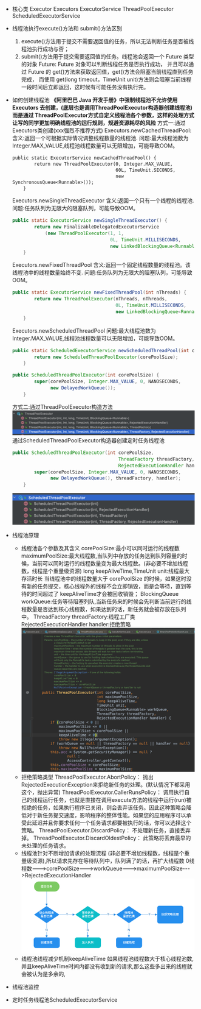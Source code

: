 - 核心类
  Executor
  Executors
  ExecutorService
  ThreadPoolExecutor
  ScheduledExecutorService
- 线程池执行execute()方法和 submit()方法区别
  	1. execute()方法用于提交不需要返回值的任务，所以无法判断任务是否被线程池执行成功与否；
  	2. submit()方法用于提交需要返回值的任务。线程池会返回一个 Future 类型的对象
   Future:
   Future 对象可以判断线程任务是否执行成功，
   并且可以通过 Future 的 get()方法来获取返回值，get()方法会阻塞当前线程直到任务完成，
   而使用 get(long timeout，TimeUnit unit)方法则会阻塞当前线程一段时间后立即返回，这时候有可能任务没有执行完。
- 如何创建线程池
  **《阿里巴巴 Java 开发手册》中强制线程池不允许使用 Executors 去创建，(底层也是调用ThreadPoolExecutor构造器创建线程池)
  而是通过 ThreadPoolExecutor方式自定义线程池各个参数，这样的处理方式让写的同学更加明确线程池的运行规则，规避资源耗尽的风险**
  方式一:通过Executors类创建(xxx强烈不推荐方式)
  Executors.newCachedThreadPool:
  含义:返回一个可根据实际情况调整线程数量的线程池.
  问题:最大线程池数为Integer.MAX_VALUE,线程池线程数量可以无限增加，可能导致OOM。
  ```
  public static ExecutorService newCachedThreadPool() {
          return new ThreadPoolExecutor(0, Integer.MAX_VALUE,
                                        60L, TimeUnit.SECONDS,
                                        new SynchronousQueue<Runnable>());
      }
  ```
    
  Executors.newSingleThreadExecutor
  含义:返回一个只有一个线程的线程池.
  问题:任务队列为无限大的阻塞队列，可能导致OOM。
  ``` java
  public static ExecutorService newSingleThreadExecutor() {
          return new FinalizableDelegatedExecutorService
              (new ThreadPoolExecutor(1, 1,
                                      0L, TimeUnit.MILLISECONDS,
                                      new LinkedBlockingQueue<Runnable>()));
      }
  ```
  Executors.newFixedThreadPool
  含义:返回一个固定线程数量的线程池。该线程池中的线程数量始终不变.
  问题:任务队列为无限大的阻塞队列，可能导致OOM。
  ``` java
  public static ExecutorService newFixedThreadPool(int nThreads) {
          return new ThreadPoolExecutor(nThreads, nThreads,
                                        0L, TimeUnit.MILLISECONDS,
                                        new LinkedBlockingQueue<Runnable>());
      }
  ```
  Executors.newScheduledThreadPool
  问题:最大线程池数为Integer.MAX_VALUE,线程池线程数量可以无限增加，可能导致OOM。
  ``` java
  public static ScheduledExecutorService newScheduledThreadPool(int corePoolSize) {
          return new ScheduledThreadPoolExecutor(corePoolSize);
      }
  ```
  ``` java
  public ScheduledThreadPoolExecutor(int corePoolSize) {
          super(corePoolSize, Integer.MAX_VALUE, 0, NANOSECONDS,
                new DelayedWorkQueue());
      }
  ```
    
  方式二:通过ThreadPoolExecutor构造方法
  ![截屏2022-06-04 下午8.45.38.png](../assets/截屏2022-06-04_下午8.45.38_1654346758080_0.png)
  通过ScheduledThreadPoolExecutor构造器创建定时任务线程池
  ``` java
  public ScheduledThreadPoolExecutor(int corePoolSize,
                                         ThreadFactory threadFactory,
                                         RejectedExecutionHandler handler) {
          super(corePoolSize, Integer.MAX_VALUE, 0, NANOSECONDS,
                new DelayedWorkQueue(), threadFactory, handler);
      }
  ```
  ![截屏2022-06-04 下午8.49.01.png](../assets/截屏2022-06-04_下午8.49.01_1654346954935_0.png)
- 线程池原理
	- 线程池各个参数及其含义
	  corePoolSize:最小可以同时运行的线程数
	  maximumPoolSize:最大线程数,当队列中存放的任务达到队列容量的时候，当前可以同时运行的线程数量变为最大线程数。(非必要不增加线程数，线程是个重量级资源)
	  long keepAliveTime,TimeUnit unit:线程最大存活时长
	  当线程池中的线程数量大于 corePoolSize 的时候，如果这时没有新的任务提交，核心线程外的线程不会立即销毁，而是会等待，直到等待的时间超过了 keepAliveTime才会被回收销毁；
	  BlockingQueue<Runnable> workQueue:任务等待阻塞列队,当新任务来的时候会先判断当前运行的线程数量是否达到核心线程数，如果达到的话，新任务就会被存放在队列中。
	  ThreadFactory threadFactory:线程工厂类
	  RejectedExecutionHandler handler:拒绝策略
	  ![截屏2022-06-04 下午9.04.05.png](../assets/截屏2022-06-04_下午9.04.05_1654347860231_0.png)
	- 拒绝策略类型
	  ThreadPoolExecutor.AbortPolicy： 抛出 RejectedExecutionException来拒绝新任务的处理。(默认情况下都采用这个，抛出异常)
	  ThreadPoolExecutor.CallerRunsPolicy： 调用执行自己的线程运行任务，也就是直接在调用execute方法的线程中运行(run)被拒绝的任务，如果执行程序已关闭，则会丢弃该任务。因此这种策略会降低对于新任务提交速度，影响程序的整体性能。如果您的应用程序可以承受此延迟并且你要求任何一个任务请求都要被执行的话，你可以选择这个策略。
	  ThreadPoolExecutor.DiscardPolicy： 不处理新任务，直接丢弃掉。
	  ThreadPoolExecutor.DiscardOldestPolicy： 此策略将丢弃最早的未处理的任务请求。
	- 线程池针对不断增加请求的处理流程
	  (非必要不增加线程数，线程是个重量级资源),所以请求先存在等待队列中，队列满了的话，再扩大线程数
	  0线程数--->corePoolSize--->workQueue--->maximumPoolSize--->RejectedExecutionHandler
	  ![image.png](../assets/image_1654348737634_0.png)
	- 线程池线程减少机制keepAliveTime
	  如果线程池线程数大于核心线程池数,并且keepAliveTime时间内都没有收到新的请求,那么这些多出来的线程就会被认为是多余的,
- 线程池监控
- 定时任务线程池ScheduledExecutorService